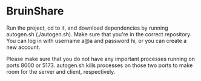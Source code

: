 # BruinShare

Run the project, cd to it, and download dependencies by running autogen.sh (./autogen.sh). Make sure that you're in the correct repository. You can log in with username a@a and password hi, or you can create a new account.

Please make sure that you do not have any important processes running on ports 8000 or 5173. autogen.sh kills processes on those two ports to make room for the server and client, respectively.
